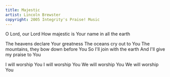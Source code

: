 ```yaml
---
title: Majestic
artist: Lincoln Brewster
copyright: 2005 Integrity's Praise! Music
---
```


O Lord, our Lord
How majestic is Your name in all the earth

The heavens declare Your greatness
The oceans cry out to You
The mountains, they bow down before You
So I'll join with the earth
And I'll give my praise to You

I will worship You
I will worship You
We will worship You
We will worship You

